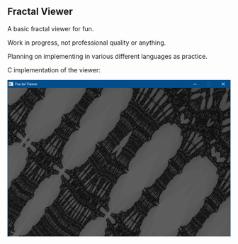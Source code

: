 ## Fractal Viewer

A basic fractal viewer for fun.

Work in progress, not professional quality or anything.

Planning on implementing in various different languages as practice.

C implementation of the viewer:

![C Fractal Viewer](./c/img.png)

